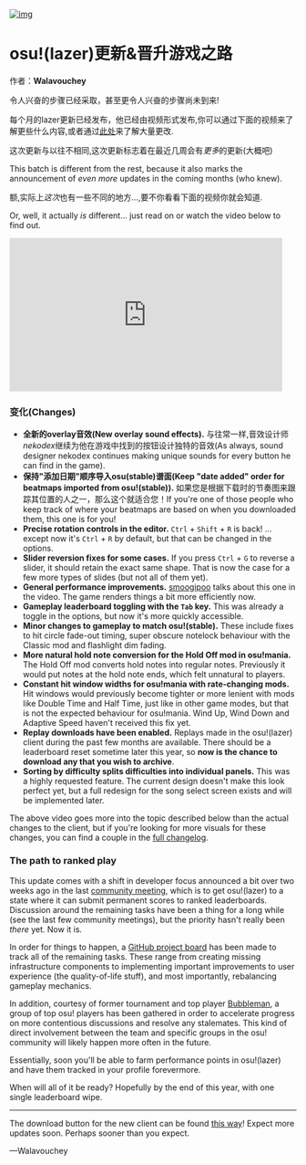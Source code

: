 [<img src="https://i.ppy.sh/271e5ea3ba6d770ab5547853115e9e6d8168abbe/68747470733a2f2f6f73752e7070792e73682f77696b692f696d616765732f7368617265642f6e6577732f323032332d30392d30382d6f73756c617a65722d757064617465732d7468652d706174682d746f2d72616e6b65642d706c61792f62616e6e65722e6a7067" alt="img">](https://osu.ppy.sh/home/news/2023-09-08-osulazer-updates-the-path-to-ranked-play)

# osu!(lazer)更新&晋升游戏之路

作者：**Walavouchey**

令人兴奋的步骤已经采取，甚至更令人兴奋的步骤尚未到来!

每个月的lazer更新已经发布，他已经由视频形式发布,你可以通过下面的视频来了解更些什么内容,或者通过[此处](https://osu.ppy.sh/home/changelog/lazer/2023.908.0)来了解大量更改.

这次更新与以往不相同,这次更新标志着在最近几周会有*更多*的更新(大概吧)

This batch is different from the rest, because it also marks the announcement of *even more* updates in the coming months (who knew).

额,实际上*这次*也有一些不同的地方...,要不你看看下面的视频你就会知道.

Or, well, it actually *is* different... just read on or watch the video below to find out.

<iframe width="95%" src="https://www.youtube.com/embed/crkT0aaowKQ" frameborder="0" allowfullscreen="" style="box-sizing: border-box; border: none; max-width: 100%; aspect-ratio: 16 / 9;"></iframe>

### 变化(Changes)

- **全新的overlay音效(New overlay sound effects).** 与往常一样,音效设计师*nekodex*继续为他在游戏中找到的按钮设计独特的音效(As always, sound designer nekodex continues making unique sounds for every button he can find in the game).
- **保持"添加日期"顺序导入osu(stable)谱面(Keep "date added" order for beatmaps imported from osu!(stable)).** 如果您是根据下载时的节奏图来跟踪其位置的人之一，那么这个就适合您！If you're one of those people who keep track of where your beatmaps are based on when you downloaded them, this one is for you!
- **Precise rotation controls in the editor.** `Ctrl` + `Shift` + `R` is back! ... except now it's `Ctrl` + `R` by default, but that can be changed in the options.
- **Slider reversion fixes for some cases.** If you press `Ctrl` + `G` to reverse a slider, it should retain the exact same shape. That is now the case for a few more types of slides (but not all of them yet).
- **General performance improvements.** [smoogipoo](https://osu.ppy.sh/users/1040328) talks about this one in the video. The game renders things a bit more efficiently now.
- **Gameplay leaderboard toggling with the `Tab` key.** This was already a toggle in the options, but now it's more quickly accessible.
- **Minor changes to gameplay to match osu!(stable).** These include fixes to hit circle fade-out timing, super obscure notelock behaviour with the Classic mod and flashlight dim fading.
- **More natural hold note conversion for the Hold Off mod in osu!mania.** The Hold Off mod converts hold notes into regular notes. Previously it would put notes at the hold note ends, which felt unnatural to players.
- **Constant hit window widths for osu!mania with rate-changing mods.** Hit windows would previously become tighter or more lenient with mods like Double Time and Half Time, just like in other game modes, but that is not the expected behaviour for osu!mania. Wind Up, Wind Down and Adaptive Speed haven't received this fix yet.
- **Replay downloads have been enabled.** Replays made in the osu!(lazer) client during the past few months are available. There should be a leaderboard reset sometime later this year, so **now is the chance to download any that you wish to archive**.
- **Sorting by difficulty splits difficulties into individual panels.** This was a highly requested feature. The current design doesn't make this look perfect yet, but a full redesign for the song select screen exists and will be implemented later.

The above video goes more into the topic described below than the actual changes to the client, but if you're looking for more visuals for these changes, you can find a couple in the [full changelog](https://osu.ppy.sh/home/changelog/lazer/2023.908.0).

### The path to ranked play

This update comes with a shift in developer focus announced a bit over two weeks ago in the last [community meeting](https://osu.ppy.sh/wiki/en/Community/osu!_community_meetings), which is to get osu!(lazer) to a state where it can submit permanent scores to ranked leaderboards. Discussion around the remaining tasks have been a thing for a long while (see the last few community meetings), but the priority hasn't really been *there* yet. Now it is.

In order for things to happen, a [GitHub project board](https://github.com/orgs/ppy/projects/13) has been made to track all of the remaining tasks. These range from creating missing infrastructure components to implementing important improvements to user experience (the quality-of-life stuff), and most importantly, rebalancing gameplay mechanics.

In addition, courtesy of former tournament and top player [Bubbleman](https://osu.ppy.sh/users/5182050), a group of top osu! players has been gathered in order to accelerate progress on more contentious discussions and resolve any stalemates. This kind of direct involvement between the team and specific groups in the osu! community will likely happen more often in the future.

Essentially, soon you'll be able to farm performance points in osu!(lazer) and have them tracked in your profile forevermore.

When will all of it be ready? Hopefully by the end of this year, with one single leaderboard wipe.

------

The download button for the new client can be found [this way](https://osu.ppy.sh/home/download)! Expect more updates soon. Perhaps sooner than you expect.

—Walavouchey

